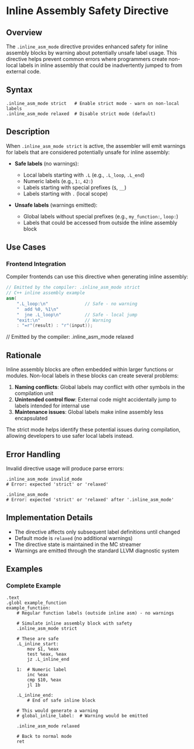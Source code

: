 # Inline Assembly Safety Directive

## Overview

The `.inline_asm_mode` directive provides enhanced safety for inline assembly blocks by warning about potentially unsafe label usage. This directive helps prevent common errors where programmers create non-local labels in inline assembly that could be inadvertently jumped to from external code.

## Syntax

```assembly
.inline_asm_mode strict   # Enable strict mode - warn on non-local labels
.inline_asm_mode relaxed  # Disable strict mode (default)
```

## Description

When `.inline_asm_mode strict` is active, the assembler will emit warnings for labels that are considered potentially unsafe for inline assembly:

- **Safe labels** (no warnings):
  - Local labels starting with `.L` (e.g., `.L_loop`, `.L_end`)
  - Numeric labels (e.g., `1:`, `42:`)
  - Labels starting with special prefixes (`$`, `__`)
  - Labels starting with `.` (local scope)

- **Unsafe labels** (warnings emitted):
  - Global labels without special prefixes (e.g., `my_function:`, `loop:`)
  - Labels that could be accessed from outside the inline assembly block

## Use Cases

### Frontend Integration

Compiler frontends can use this directive when generating inline assembly:

```c++
// Emitted by the compiler: .inline_asm_mode strict
// C++ inline assembly example
asm(
    ".L_loop:\n"              // Safe - no warning
    "  add %0, %1\n"
    "  jne .L_loop\n"         // Safe - local jump
    "exit:\n"                 // Warning
    : "=r"(result) : "r"(input));
```
// Emitted by the compiler: .inline_asm_mode relaxed

## Rationale

Inline assembly blocks are often embedded within larger functions or modules. Non-local labels in these blocks can create several problems:

1. **Naming conflicts**: Global labels may conflict with other symbols in the compilation unit
2. **Unintended control flow**: External code might accidentally jump to labels intended for internal use
3. **Maintenance issues**: Global labels make inline assembly less encapsulated

The strict mode helps identify these potential issues during compilation, allowing developers to use safer local labels instead.

## Error Handling

Invalid directive usage will produce parse errors:

```assembly
.inline_asm_mode invalid_mode
# Error: expected 'strict' or 'relaxed'

.inline_asm_mode
# Error: expected 'strict' or 'relaxed' after '.inline_asm_mode'
```

## Implementation Details

- The directive affects only subsequent label definitions until changed
- Default mode is `relaxed` (no additional warnings)
- The directive state is maintained in the MC streamer
- Warnings are emitted through the standard LLVM diagnostic system

## Examples

### Complete Example

```assembly
.text
.globl example_function
example_function:
    # Regular function labels (outside inline asm) - no warnings

    # Simulate inline assembly block with safety
    .inline_asm_mode strict

    # These are safe
    .L_inline_start:
        mov $1, %eax
        test %eax, %eax
        jz .L_inline_end

    1:  # Numeric label
        inc %eax
        cmp $10, %eax
        jl 1b

    .L_inline_end:
        # End of safe inline block

    # This would generate a warning
    # global_inline_label:  # Warning would be emitted

    .inline_asm_mode relaxed

    # Back to normal mode
    ret
```

